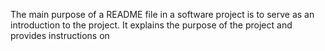 The main purpose of a README file in a software project is to serve as an introduction to the project. It explains the purpose of the project and provides instructions on

